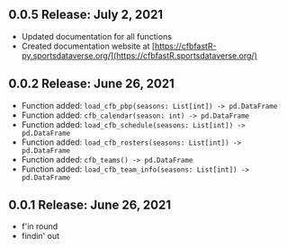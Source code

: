 ## 0.0.5 Release: July 2, 2021
- Updated documentation for all functions
- Created documentation website at [https://cfbfastR-py.sportsdataverse.org/](https://cfbfastR.sportsdataverse.org/)

## 0.0.2 Release: June 26, 2021
- Function added: `load_cfb_pbp(seasons: List[int]) -> pd.DataFrame`
- Function added: `cfb_calendar(season: int) -> pd.DataFrame`
- Function added: `load_cfb_schedule(seasons: List[int]) -> pd.DataFrame`
- Function added: `load_cfb_rosters(seasons: List[int]) -> pd.DataFrame`
- Function added: `cfb_teams() -> pd.DataFrame`
- Function added: `load_cfb_team_info(seasons: List[int]) -> pd.DataFrame`

## 0.0.1 Release: June 26, 2021
- f'in round
- findin' out